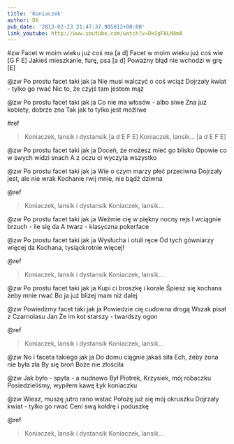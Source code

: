 ```yaml
---
title: 'Koniaczek'
author: DX
pub_date: '2013-02-23 21:47:37.905812+00:00'
link_youtube: http://www.youtube.com/watch?v=DkSgF6LMAmA
---
```


#zw
Facet w moim wieku już coś ma [a d]
Facet w moim wieku już coś wie [G F E]
Jakieś mieszkanie, furę, psa [a d]
Poważny błąd nie wchodzi w grę [E]

@zw
Po prostu facet taki jak ja
Nie musi walczyć o coś wciąż
Dojrzały kwiat - tylko go rwać
Nic to, że czyjś tam jestem mąż

@zw
Po prostu facet taki jak ja 
Co nie ma włosów - albo siwe
Zna już kobiety, dobrze zna 
Tak jak to tylko jest możliwe

#ref
>Koniaczek, lansik i dystansik [a d E F E]
>Koniaczek, lansik... [a d E F E]

@zw
Po prostu facet taki jak ja 
Doceń, że możesz mieć go blisko
Opowie co w swych widzi snach
A z oczu ci wyczyta wszystko

@zw
Po prostu facet taki jak ja 
Wie o czym marzy płeć przeciwna
Dojrzały jest, ale nie wrak
Kochanie rwij mnie, nie bądź dziwna

@ref
>Koniaczek, lansik i dystansik
>Koniaczek, lansik...

@zw
Po prostu facet taki jak ja
Weźmie cię w piękny nocny rejs
I wciągnie brzuch - ile się da
A twarz - klasyczna pokerface

@zw
Po prostu facet taki jak ja 
Wysłucha i otuli ręce
Od tych gówniarzy więcej da
Kochana, tysiąckrotnie więcej!

@ref
>Koniaczek, lansik i dystansik
>Koniaczek, lansik...

@zw
Po prostu facet taki jak ja
Kupi ci broszkę i korale
Śpiesz się kochana żeby mnie rwać
Bo ja już bliżej mam niż dalej

@zw
Powiedzmy facet taki jak ja
Powiedzie cię cudowna drogą
Wszak pisał z Czarnolasu Jan
Że im kot starszy - twardszy ogon

@ref
>Koniaczek, lansik i dystansik
>Koniaczek, lansik...

@zw
No i faceta takiego jak ja 
Do domu ciągnie jakaś siła
Ech, żeby żona nie była zła
By się broń Boże nie złościła

@zw
Jak było - spyta - a nudnawo
Był Piotrek, Krzysiek, mój robaczku
Posiedzieliśmy, wypiłem kawę
Łyk koniaczku

@zw
Wiesz, muszę jutro rano wstać
Położę już się mój okruszku
Dojrzały kwiat - tylko go rwać
Ceni swą kołdrę i poduszkę

@ref
>Koniaczek, lansik i dystansik
>Koniaczek, lansik...